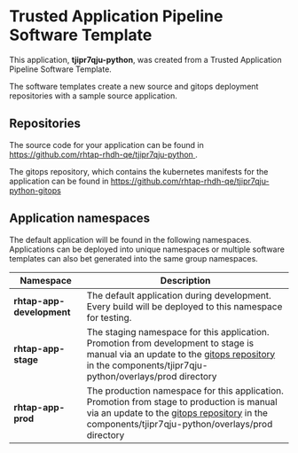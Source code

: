 # Trusted Application Pipeline Software Template

This application, **tjipr7qju-python**, was created from a Trusted Application Pipeline Software Template.

The software templates create a new source and gitops deployment repositories with a sample source application. 

## Repositories

The source code for your application can be found in [https://github.com/rhtap-rhdh-qe/tjipr7qju-python ](https://github.com/rhtap-rhdh-qe/tjipr7qju-python ).
 
The gitops repository, which contains the kubernetes manifests for the application can be found in 
[https://github.com/rhtap-rhdh-qe/tjipr7qju-python-gitops ](https://github.com/rhtap-rhdh-qe/tjipr7qju-python-gitops ) 

## Application namespaces 

The default application will be found in the following namespaces. Applications can be deployed into unique namespaces or multiple software templates can also bet generated into the same group namespaces.  

|  Namespace   |  Description   |  
| -------- | -------- |   
| **rhtap-app-development** | The default application during development. Every build will be deployed to this namespace for testing. | 
| **rhtap-app-stage** | The staging namespace for this application. Promotion from development to stage is manual via an update to the [gitops repository](https://github.com/rhtap-rhdh-qe/tjipr7qju-python-gitops ) in the components/tjipr7qju-python/overlays/prod directory |  
| **rhtap-app-prod** | The production namespace for this application. Promotion from stage to production is manual via an update to the [gitops repository](https://github.com/rhtap-rhdh-qe/tjipr7qju-python-gitops ) in the components/tjipr7qju-python/overlays/prod directory | 